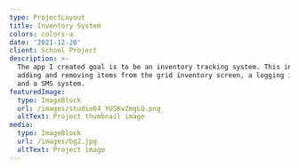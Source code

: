 ```yaml
---
type: ProjectLayout
title: Inventory System
colors: colors-a
date: '2021-12-20'
client: School Project
description: >-
  The app I created goal is to be an inventory tracking system. This includes
  adding and removing items from the grid inventory screen, a logging in system
  and a SMS system.
featuredImage:
  type: ImageBlock
  url: /images/studio64_YUSKwZmgLQ.png
  altText: Project thumbnail image
media:
  type: ImageBlock
  url: /images/bg2.jpg
  altText: Project image
---
```

